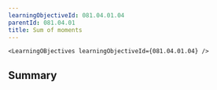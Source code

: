 ```yaml
---
learningObjectiveId: 081.04.01.04
parentId: 081.04.01
title: Sum of moments
---
```


```tsx eval
<LearningOBjectives learningObjectiveId={081.04.01.04} />
```

## Summary
